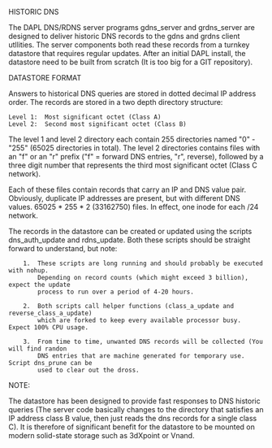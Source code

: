 
HISTORIC DNS

The DAPL DNS/RDNS server programs gdns_server and grdns_server are designed to deliver historic DNS records
to the gdns and grdns client utllities. The server components both read these records from a turnkey datastore 
that requires regular updates. After an initial DAPL install, the datastore need to be built from scratch (It is 
too big for a GIT repository). 

DATASTORE FORMAT

Answers to historical DNS queries are stored in dotted decimal IP address order. The records are stored in
a two depth directory structure:

    Level 1:  Most significant octet (Class A)
    Level 2:  Second most significant octet (Class B)

The level 1 and level 2 directory each contain 255 directories named "0" -"255" (65025 directories in total). 
The level 2 directories contains files with an "f" or an "r" prefix ("f" = forward DNS entries, "r", reverse), 
followed by a three digit number that represents the third most significant octet (Class C network). 

Each of these files contain records that carry an IP and DNS value pair. Obviously, duplicate IP addresses are 
present, but with different DNS values. 65025 * 255 * 2 (33162750) files. In effect, one inode for each /24 network.

The records in the datastore can be created or updated using the scripts dns_auth_update and rdns_update. Both
these scripts should be straight forward to understand, but note:

        1.  These scripts are long running and should probably be executed with nohup.
            Depending on record counts (which might exceed 3 billion), expect the update 
            process to run over a period of 4-20 hours. 
            
        2.  Both scripts call helper functions (class_a_update and reverse_class_a_update)
            which are forked to keep every available processor busy. Expect 100% CPU usage.

        3.  From time to time, unwanted DNS records will be collected (You will find randon 
            DNS entries that are machine generated for temporary use. Script dns_prune can be 
            used to clear out the dross.

NOTE:

The datastore has been designed to provide fast responses to DNS historic queries (The server code
basically changes to the directory that satisfies an IP address class B value, then just reads the
dns records for a single class C). It is therefore of significant benefit for the datastore to be
mounted on modern solid-state storage such as 3dXpoint or Vnand. 
